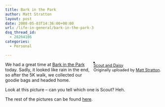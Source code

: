 ```yaml
---
title: Bark in the Park
author: Matt Stratton
layout: post
date: 2008-05-03T14:36:00+00:00
url: /life-in-general/bark-in-the-park-3
dsq_thread_id:
  - 28264186
categories:
  - Personal

---
```

<div style="float:right;margin-left:10px;margin-bottom:10px;">
  <a href="http://www.flickr.com/photos/mugsy/2462459114/" title="photo sharing"><img src="http://farm3.static.flickr.com/2374/2462459114_6b87456173_m.jpg" alt="" style="border:2px solid rgb(0,0,0);" /></a> <br /> <span style="font-size:.9em;margin-top:0;"> <a href="http://www.flickr.com/photos/mugsy/2462459114/">Scout and Daisy</a> <br /> Originally uploaded by <a href="http://www.flickr.com/people/mugsy/">Matt Stratton</a>. </span>
</div>

We had a great time at [Bark in the Park][1] today. Sadly, it looked like rain in the end, so after the 5K walk, we collected our goodie bags and headed home.

Look at this picture &#8211; can you tell which one is Scout? Heh.

The rest of the pictures can be found [here][2].

 [1]: http://www.barkinthepark.org/
 [2]: http://flickr.com/photos/mugsy/sets/72157604865739503/